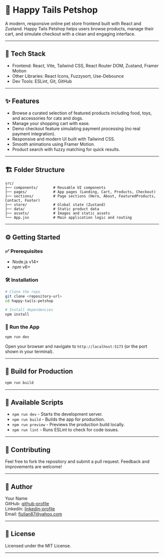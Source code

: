 # 🚀 Happy Tails Petshop

A modern, responsive online pet store frontend built with React and Zustand. Happy Tails Petshop helps users browse products, manage their cart, and simulate checkout with a clean and engaging interface.

---

## 🧰 Tech Stack

- Frontend: React, Vite, Tailwind CSS, React Router DOM, Zustand, Framer Motion
- Other Libraries: React Icons, Fuzzysort, Use-Debounce
- Dev Tools: ESLint, Git, GitHub

---

## ✨ Features

- Browse a curated selection of featured products including food, toys, and accessories for cats and dogs.
- Manage your shopping cart with ease.
- Demo checkout feature simulating payment processing (no real payment integration).
- Responsive and modern UI built with Tailwind CSS.
- Smooth animations using Framer Motion.
- Product search with fuzzy matching for quick results.

---

## 🏗️ Folder Structure

```
src/
├── components/       # Reusable UI components
├── pages/            # App pages (Landing, Cart, Products, Checkout)
├── sections/         # Page sections (Hero, About, FeaturedProducts, Contact, Footer)
├── store/            # Global state (Zustand)
├── data/             # Static product data
├── assets/           # Images and static assets
└── App.jsx           # Main application logic and routing
```

---

## ⚙️ Getting Started

### ✅ Prerequisites

- Node.js v14+
- npm v6+

### 🛠 Installation

```bash
# Clone the repo
git clone <repository-url>
cd happy-tails-petshop

# Install dependencies
npm install
```

### 🚀 Run the App

```bash
npm run dev
```

Open your browser and navigate to `http://localhost:5173` (or the port shown in your terminal).

---

## 🧪 Build for Production

```bash
npm run build
```

---

## 🧰 Available Scripts

- `npm run dev` - Starts the development server.
- `npm run build` - Builds the app for production.
- `npm run preview` - Previews the production build locally.
- `npm run lint` - Runs ESLint to check for code issues.

---

## 🤝 Contributing

Feel free to fork the repository and submit a pull request. Feedback and improvements are welcome!

---

## 👤 Author

Your Name  
GitHub: [github-profile](https://github.com/IulianFrunza98)  
LinkedIn: [linkedin-profile](https://www.linkedin.com/in/iulian-frunz%C4%83-3689a8329/)  
Email: fiulian87@yahoo.com

---

## 📄 License

Licensed under the MIT License.

---
